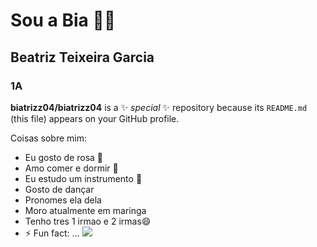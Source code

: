 # Sou a Bia 👋🏻
## Beatriz Teixeira Garcia 
### 1A


**biatrizz04/biatrizz04** is a ✨ _special_ ✨ repository because its `README.md` (this file) appears on your GitHub profile.

Coisas sobre mim:

- Eu gosto de rosa 🩷
- Amo comer e dormir 👧
- Eu estudo um instrumento 🎹
- Gosto de dançar
- Pronomes ela dela
- Moro atualmente em maringa
- Tenho tres 1 irmao e 2 irmas😄
- ⚡ Fun fact: ...
![](https://pin.it/59GWSFuqK)
